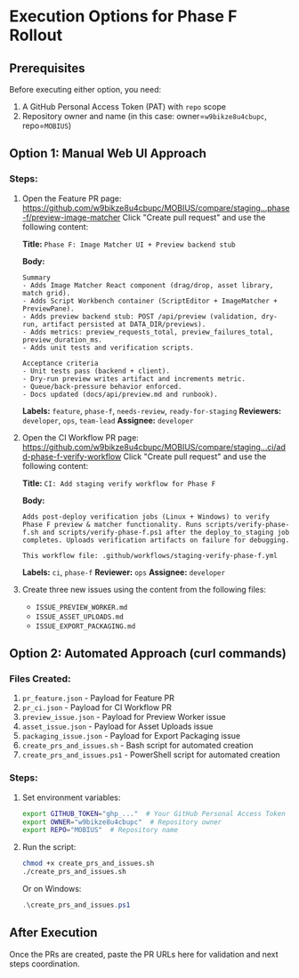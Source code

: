 # Execution Options for Phase F Rollout

## Prerequisites

Before executing either option, you need:
1. A GitHub Personal Access Token (PAT) with `repo` scope
2. Repository owner and name (in this case: owner=`w9bikze8u4cbupc`, repo=`MOBIUS`)

## Option 1: Manual Web UI Approach

### Steps:
1. Open the Feature PR page:
   https://github.com/w9bikze8u4cbupc/MOBIUS/compare/staging...phase-f/preview-image-matcher
   Click "Create pull request" and use the following content:

   **Title:** `Phase F: Image Matcher UI + Preview backend stub`

   **Body:**
   ```
   Summary
   - Adds Image Matcher React component (drag/drop, asset library, match grid).
   - Adds Script Workbench container (ScriptEditor + ImageMatcher + PreviewPane).
   - Adds preview backend stub: POST /api/preview (validation, dry-run, artifact persisted at DATA_DIR/previews).
   - Adds metrics: preview_requests_total, preview_failures_total, preview_duration_ms.
   - Adds unit tests and verification scripts.

   Acceptance criteria
   - Unit tests pass (backend + client).
   - Dry-run preview writes artifact and increments metric.
   - Queue/back-pressure behavior enforced.
   - Docs updated (docs/api/preview.md and runbook).
   ```

   **Labels:** `feature`, `phase-f`, `needs-review`, `ready-for-staging`
   **Reviewers:** `developer`, `ops`, `team-lead`
   **Assignee:** `developer`

2. Open the CI Workflow PR page:
   https://github.com/w9bikze8u4cbupc/MOBIUS/compare/staging...ci/add-phase-f-verify-workflow
   Click "Create pull request" and use the following content:

   **Title:** `CI: Add staging verify workflow for Phase F`

   **Body:**
   ```
   Adds post-deploy verification jobs (Linux + Windows) to verify Phase F preview & matcher functionality. Runs scripts/verify-phase-f.sh and scripts/verify-phase-f.ps1 after the deploy_to_staging job completes. Uploads verification artifacts on failure for debugging.

   This workflow file: .github/workflows/staging-verify-phase-f.yml
   ```

   **Labels:** `ci`, `phase-f`
   **Reviewer:** `ops`
   **Assignee:** `developer`

3. Create three new issues using the content from the following files:
   - `ISSUE_PREVIEW_WORKER.md`
   - `ISSUE_ASSET_UPLOADS.md`
   - `ISSUE_EXPORT_PACKAGING.md`

## Option 2: Automated Approach (curl commands)

### Files Created:
1. `pr_feature.json` - Payload for Feature PR
2. `pr_ci.json` - Payload for CI Workflow PR
3. `preview_issue.json` - Payload for Preview Worker issue
4. `asset_issue.json` - Payload for Asset Uploads issue
5. `packaging_issue.json` - Payload for Export Packaging issue
6. `create_prs_and_issues.sh` - Bash script for automated creation
7. `create_prs_and_issues.ps1` - PowerShell script for automated creation

### Steps:
1. Set environment variables:
   ```bash
   export GITHUB_TOKEN="ghp_..."  # Your GitHub Personal Access Token
   export OWNER="w9bikze8u4cbupc"  # Repository owner
   export REPO="MOBIUS"  # Repository name
   ```

2. Run the script:
   ```bash
   chmod +x create_prs_and_issues.sh
   ./create_prs_and_issues.sh
   ```

   Or on Windows:
   ```powershell
   .\create_prs_and_issues.ps1
   ```

## After Execution

Once the PRs are created, paste the PR URLs here for validation and next steps coordination.